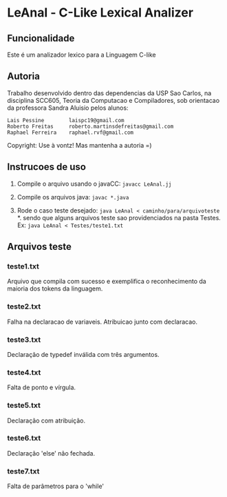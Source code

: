 # LeAnal - C-Like Lexical Analizer

## Funcionalidade

Este é um analizador lexico para a Linguagem C-like

## Autoria

Trabalho desenvolvido dentro das dependencias da USP Sao Carlos, na disciplina SCC605, Teoria da Computacao e Compiladores, sob orientacao da professora Sandra Aluisio pelos alunos:

    Lais Pessine		laispc19@gmail.com 
    Roberto Freitas		roberto.martinsdefreitas@gmail.com
    Raphael Ferreira	raphael.rvf@gmail.com

Copyright: Use à vontz! Mas mantenha a autoria =)

## Instrucoes de uso

1. Compile o arquivo usando o javaCC: `javacc LeAnal.jj`

2. Compile os arquivos java: `javac *.java`

3. Rode o caso teste desejado: `java LeAnal < caminho/para/arquivoteste`
    *. sendo que alguns arquivos teste sao providenciados na pasta Testes. Ex: `java LeAnal < Testes/teste1.txt`

## Arquivos teste

### teste1.txt
Arquivo que compila com sucesso e exemplifica o reconhecimento da maioria dos tokens da linguagem.

### teste2.txt
Falha na declaracao de variaveis. Atribuicao junto com declaracao.

### teste3.txt
Declaração de typedef inválida com três argumentos.

### teste4.txt
Falta de ponto e vírgula.

### teste5.txt
Declaração com atribuição.

### teste6.txt
Declaração 'else' não fechada.

### teste7.txt
Falta de parâmetros para o 'while' 


